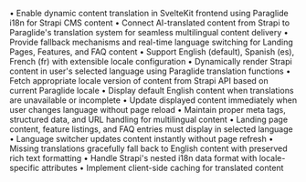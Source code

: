 • Enable dynamic content translation in SvelteKit frontend using Paraglide i18n for Strapi CMS content
• Connect AI-translated content from Strapi to Paraglide's translation system for seamless multilingual content delivery
• Provide fallback mechanisms and real-time language switching for Landing Pages, Features, and FAQ content
• Support English (default), Spanish (es), French (fr) with extensible locale configuration
• Dynamically render Strapi content in user's selected language using Paraglide translation functions
• Fetch appropriate locale version of content from Strapi API based on current Paraglide locale
• Display default English content when translations are unavailable or incomplete
• Update displayed content immediately when user changes language without page reload
• Maintain proper meta tags, structured data, and URL handling for multilingual content
• Landing page content, feature listings, and FAQ entries must display in selected language
• Language switcher updates content instantly without page refresh
• Missing translations gracefully fall back to English content with preserved rich text formatting
• Handle Strapi's nested i18n data format with locale-specific attributes
• Implement client-side caching for translated content
